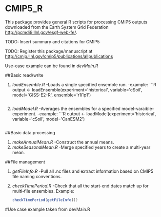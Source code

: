 CMIP5_R
=======

This package provides general R scripts for processing CMIP5 outputs downloaded from the Earth System Grid Federation http://pcmdi9.llnl.gov/esgf-web-fe/.

TODO: Insert summary and citations for CMIP5

TODO: Register this package/manuscript at http://cmip.llnl.gov/cmip5/publications/allpublications

Use-case example can be found in *devMain.R*

##Basic read/write
1. *loadEnsemble.R*
	-Loads a single specified ensemble run.
	-example: ```R
	output <- loadEnsemble(experiment='historical', variable='cSoil', model='GISS-E2-R', ensemble='r1i1p1')
	```

2. *loadModel.R*
	-Averages the ensembles for a specified model-varaible-experiment.
	-example: ```R
	output <- loadModel(experiment='historical', variable='cSoil', model='CanESM2')
	```
	
##Basic data processing
1. *makeAnnualMean.R*
	-Construct the annual means.
2. *makeSeasonalMean.R*
	-Merge specified years to create a multi-year mean.

##File management
1. *getFileInfo.R*
	-Pull all .nc files and extract information based on CMIP5 file naming conventions.
2. *checkTimePeriod.R*
	-Check that all the start-end dates match up for multi-file ensembles. Example:
    
    ```R
	checkTimePeriod(getFileInfo())
	```

#Use case example taken from devMain.R